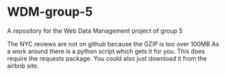 # WDM-group-5
A repository for the Web Data Management project of group 5

The NYC reviews are not on github because the GZIP is too over 100MB
As a work around there is a python script which gets it for you. This does require the requests package. You could also just download it from the airbnb site.
